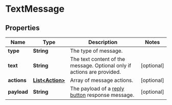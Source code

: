 

# TextMessage


## Properties

| Name | Type | Description | Notes |
|------------ | ------------- | ------------- | -------------|
|**type** | **String** | The type of message. |  |
|**text** | **String** | The text content of the message. Optional only if actions are provided. |  [optional] |
|**actions** | [**List&lt;Action&gt;**](Action.md) | Array of message actions. |  [optional] |
|**payload** | **String** | The payload of a [reply button](https://docs.smooch.io/guide/structured-messages/#reply-buttons) response message. |  [optional] |



